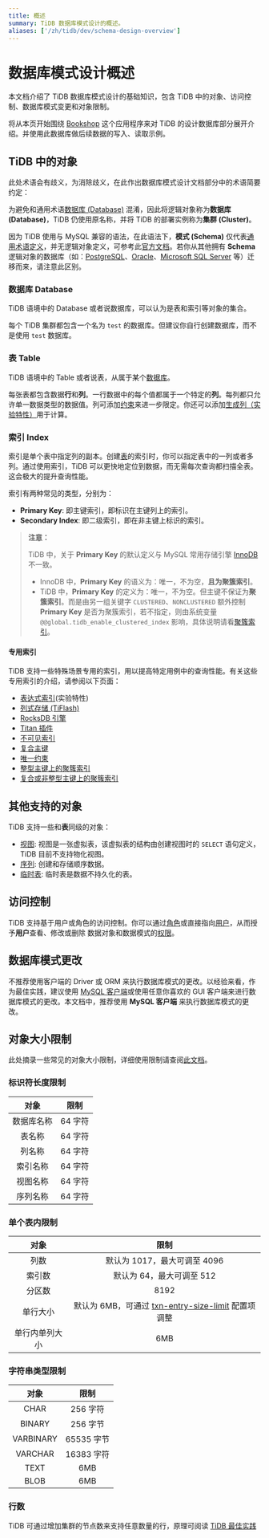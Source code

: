 ```yaml
---
title: 概述
summary: TiDB 数据库模式设计的概述。
aliases: ['/zh/tidb/dev/schema-design-overview']
---
```


# 数据库模式设计概述

本文档介绍了 TiDB 数据库模式设计的基础知识，包含 TiDB 中的对象、访问控制、数据库模式变更和对象限制。

将从本页开始围绕 [Bookshop](/develop/dev-guide-bookshop-schema-design.md) 这个应用程序来对 TiDB 的设计数据库部分展开介绍。并使用此数据库做后续数据的写入、读取示例。

##  TiDB 中的对象

此处术语会有歧义，为消除歧义，在此作出数据库模式设计文档部分中的术语简要约定：

为避免和通用术语[数据库 (Database)](https://en.wikipedia.org/wiki/Database) 混淆，因此将逻辑对象称为**数据库 (Database)**，TiDB 仍使用原名称，并将 TiDB 的部署实例称为**集群 (Cluster)**。

因为 TiDB 使用与 MySQL 兼容的语法，在此语法下，**模式 (Schema)** 仅代表[通用术语定义](https://en.wiktionary.org/wiki/schema)，并无逻辑对象定义，可参考此[官方文档](https://dev.mysql.com/doc/refman/8.0/en/create-database.html)。若你从其他拥有 **Schema** 逻辑对象的数据库（如：[PostgreSQL](https://www.postgresql.org/docs/current/ddl-schemas.html)、[Oracle](https://docs.oracle.com/en/database/oracle/oracle-database/21/tdddg/creating-managing-schema-objects.html)、[Microsoft SQL Server](https://docs.microsoft.com/en-us/sql/relational-databases/security/authentication-access/create-a-database-schema?view=sql-server-ver15) 等）迁移而来，请注意此区别。

### 数据库 Database

TiDB 语境中的 Database 或者说数据库，可以认为是表和索引等对象的集合。

每个 TiDB 集群都包含一个名为 `test` 的数据库。但建议你自行创建数据库，而不是使用 `test` 数据库。

### 表 Table

TiDB 语境中的 Table 或者说表，从属于某个[数据库](#数据库-database)。

每张表都包含数据**行**和**列**。一行数据中的每个值都属于一个特定的**列**。每列都只允许单一数据类型的数据值。列可添加[约束](/constraints.md)来进一步限定。你还可以添加[生成列（实验特性）](/generated-columns.md)用于计算。

### 索引 Index

索引是单个表中指定列的副本。创建[表](#表-table)的索引时，你可以指定表中的一列或者多列。通过使用索引，TiDB 可以更快地定位到数据，而无需每次查询都扫描全表。这会极大的提升查询性能。

索引有两种常见的类型，分别为：

- **Primary Key**: 即主键索引，即标识在主键列上的索引。
- **Secondary Index**: 即二级索引，即在非主键上标识的索引。

> **注意：**
>
> TiDB 中，关于 **Primary Key** 的默认定义与 MySQL 常用存储引擎 [InnoDB](https://mariadb.com/kb/en/innodb/) 不一致。
>
> - InnoDB 中，**Primary Key** 的语义为：唯一，不为空，**且为聚簇索引**。
> - TiDB 中，**Primary Key** 的定义为：唯一，不为空。但主键不保证为**聚簇索引**。而是由另一组关键字 `CLUSTERED`、`NONCLUSTERED` 额外控制 **Primary Key** 是否为聚簇索引，若不指定，则由系统变量 `@@global.tidb_enable_clustered_index` 影响，具体说明请看[聚簇索引](/clustered-indexes.md)。

#### 专用索引

TiDB 支持一些特殊场景专用的索引，用以提高特定用例中的查询性能。有关这些专用索引的介绍，请参阅以下页面：

- [表达式索引](/sql-statements/sql-statement-create-index.md#表达式索引)(实验特性)
- [列式存储 (TiFlash)](/tiflash/tiflash-overview.md)
- [RocksDB 引擎](/storage-engine/rocksdb-overview.md)
- [Titan 插件](/storage-engine/titan-overview.md)
- [不可见索引](/sql-statements/sql-statement-add-index.md)
- [复合主键](/constraints.md#主键约束)
- [唯一约束](/constraints.md#唯一约束)
- [整型主键上的聚簇索引](/constraints.md)
- [复合或非整型主键上的聚簇索引](/constraints.md)

## 其他支持的对象

TiDB 支持一些和**表**同级的对象：

- [视图](/views.md): 视图是一张虚拟表，该虚拟表的结构由创建视图时的 `SELECT` 语句定义，TiDB 目前不支持物化视图。
- [序列](/sql-statements/sql-statement-create-sequence.md): 创建和存储顺序数据。
- [临时表](/temporary-tables.md): 临时表是数据不持久化的表。

## 访问控制

TiDB 支持基于用户或角色的访问控制。你可以通过[角色](/role-based-access-control.md)或直接指向[用户](/user-account-management.md)，从而授予**用户**查看、修改或删除 数据对象和数据模式的[权限](/privilege-management.md)。

## 数据库模式更改

不推荐使用客户端的 Driver 或 ORM 来执行数据库模式的更改。以经验来看，作为最佳实践，建议使用 [MySQL 客户端](https://dev.mysql.com/doc/refman/8.0/en/mysql.html)或使用任意你喜欢的 GUI 客户端来进行数据库模式的更改。本文档中，推荐使用 **MySQL 客户端** 来执行数据库模式的更改。

## 对象大小限制

此处摘录一些常见的对象大小限制，详细使用限制请查阅[此文档](/tidb-limitations.md)。

### 标识符长度限制

|    对象    |  限制   |
| :--------: | :-----: |
| 数据库名称 | 64 字符 |
|   表名称   | 64 字符 |
|   列名称   | 64 字符 |
|  索引名称  | 64 字符 |
|  视图名称  | 64 字符 |
|  序列名称  | 64 字符 |

### 单个表内限制

|      对象      |                                                                                                                   限制                                                                                                                    |
| :------------: | :---------------------------------------------------------------------------------------------------------------------------------------------------------------------------------------------------------------------------------------: |
|      列数      |                                                                                                       默认为 1017，最大可调至 4096                                                                                                        |
|     索引数     |                                                                                                         默认为 64，最大可调至 512                                                                                                         |
|     分区数     |                                                                                                                   8192                                                                                                                    |
|    单行大小    | 默认为 6MB，可通过 [txn-entry-size-limit](/tidb-configuration-file.md#txn-entry-size-limit-从-v50-版本开始引入) 配置项调整 |
| 单行内单列大小 |                                                                                                                    6MB                                                                                                                    |

### 字符串类型限制

|   对象    |    限制    |
| :-------: | :--------: |
|   CHAR    |  256 字符  |
|  BINARY   |  256 字节  |
| VARBINARY | 65535 字节 |
|  VARCHAR  | 16383 字符 |
|   TEXT    |    6MB     |
|   BLOB    |    6MB     |

### 行数

TiDB 可通过增加集群的节点数来支持任意数量的行，原理可阅读 [TiDB 最佳实践](/best-practices/tidb-best-practices.md)
